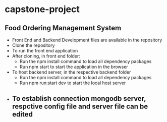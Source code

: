 # capstone-project
##  Food Ordering Management System
- Front End and Backend Development files are available in the repository
- Clone the repository
- To run the front end application
- After cloning, in front end folder:
   - Run the npm install command to load all dependency packages
   - Run npm start to start the application in the browser
- To host backend server, in the respective backend folder
  - Run the npm install command to load all dependency packages
  - Run npm run:start dev to start the local host server
- To establish connection mongodb server, respctive config file and server file can be edited
  - 
